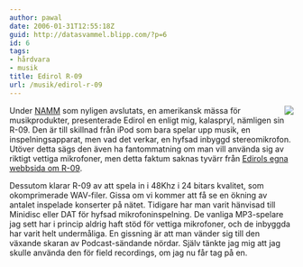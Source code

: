 ```yaml
---
author: pawal
date: 2006-01-31T12:55:18Z
guid: http://datasvammel.blipp.com/?p=6
id: 6
tags:
- hårdvara
- musik
title: Edirol R-09
url: /musik/edirol-r-09
---
```


<a href="http://www.edirol.net/products/en/R-09/"><img align="right" class="alignright" src="http://blipp.com/misc/edirolrecorder.jpg" /></a>

Under <a href="http://www.thenammshow.com/">NAMM</a> som nyligen
avslutats, en amerikansk mässa för musikprodukter, presenterade Edirol
en enligt mig, kalaspryl, nämligen sin R-09. Den är till skillnad från
iPod som bara spelar upp musik, en inspelningsapparat, men vad det
verkar, en hyfsad inbyggd stereomikrofon. Utöver detta sägs den även
ha fantommatning om man vill använda sig av riktigt vettiga
mikrofoner, men detta faktum saknas tyvärr från <a
href="http://www.edirol.net/products/en/R-09/">Edirols egna webbsida
om R-09</a>.

Dessutom klarar R-09 av att spela in i 48Khz i 24 bitars kvalitet, som
okomprimerade WAV-filer. Gissa om vi kommer att få se en ökning av
antalet inspelade konserter på nätet. Tidigare har man varit hänvisad
till Minidisc eller DAT för hyfsad mikrofoninspelning. De vanliga
MP3-spelare jag sett har i princip aldrig haft stöd för vettiga
mikrofoner, och de inbyggda har varit helt undermåliga. En gissning är
att man vänder sig till den växande skaran av Podcast-sändande
nördar. Själv tänkte jag mig att jag skulle använda den för field
recordings, om jag nu får tag på en.
